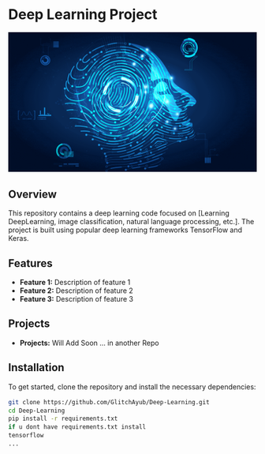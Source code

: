 # Deep Learning Project

![Deep Learning](./img/deep.gif)

## Overview

This repository contains a deep learning code focused on [Learning DeepLearning, image classification, natural language processing, etc.]. The project is built using popular deep learning frameworks  TensorFlow and Keras.

## Features

- **Feature 1:** Description of feature 1
- **Feature 2:** Description of feature 2
- **Feature 3:** Description of feature 3

## Projects
- **Projects:** Will Add Soon ... in another Repo


## Installation

To get started, clone the repository and install the necessary dependencies:

```bash
git clone https://github.com/GlitchAyub/Deep-Learning.git
cd Deep-Learning
pip install -r requirements.txt
if u dont have requirements.txt install 
tensorflow
...